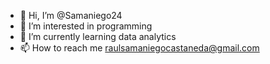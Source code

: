 - 👋 Hi, I’m @Samaniego24
- 👀 I’m interested in programming 
- 🌱 I’m currently learning data analytics
- 📫 How to reach me raulsamaniegocastaneda@gmail.com

<!---
Samaniego24/Samaniego24 is a ✨ special ✨ repository because its `README.md` (this file) appears on your GitHub profile.
You can click the Preview link to take a look at your changes.
--->

